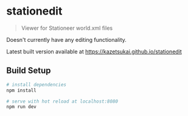 # stationedit

> Viewer for Stationeer world.xml files

Doesn't currently have any editing functionality.

Latest built version available at https://kazetsukai.github.io/stationedit

## Build Setup

``` bash
# install dependencies
npm install

# serve with hot reload at localhost:8080
npm run dev
```
